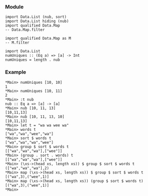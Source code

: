 ### Module
    import Data.List (nub, sort)
    import Data.List hiding (nub)
    import qualified Data.Map
    -- Data.Map.filter
    
    import qualified Data.Map as M
    -- M.filter

	import Data.List
	numUniques :: (Eq a) => [a] -> Int
	numUniques = length . nub


### Example

	*Main> numUniques [10, 10]
	1
	*Main> numUniques [10, 11]
	2
	*Main> :t nub
	nub :: Eq a => [a] -> [a]
	*Main> nub [10, 11, 13]
	[10,11,13]
	*Main> nub [10, 11, 13, 10]
	[10,11,13]
	*Main> let t = "wa wa wee wa"
	*Main> words t
	["wa","wa","wee","wa"]
	*Main> sort $ words t
	["wa","wa","wa","wee"]
	*Main> group $ sort $ words t
	[["wa","wa","wa"],["wee"]]
	*Main> (group . sort . words) t
	[["wa","wa","wa"],["wee"]]
	*Main> (\xs->(head xs, length xs)) $ group $ sort $ words t
	(["wa","wa","wa"],2)
	*Main> map (\xs->(head xs, length xs)) $ group $ sort $ words t
	[("wa",3),("wee",1)]
	*Main> map (\xs->(head xs, length xs)) (group $ sort $ words t)
	[("wa",3),("wee",1)]
	*Main> 
